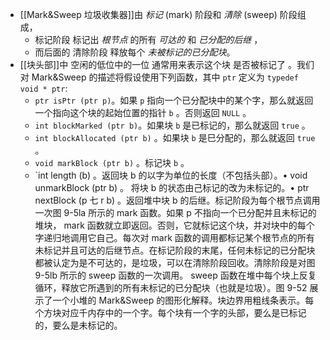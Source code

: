 - [[Mark&Sweep 垃圾收集器]]由 *标记* (mark) 阶段和 *清除* (sweep) 阶段组成，
	- 标记阶段 标记出 *根节点* 的所有 *可达的* 和 *已分配的后继* ，
	- 而后面的 清除阶段 释放每个 *未被标记的已分配块*。
- [[块头部]]中 空闲的低位中的一位 通常用来表示这个块 是否被标记了 。我们对 Mark&Sweep 的描述将假设使用下列函数，其中 `ptr` 定义为 `typedef void * ptr`:
	- `ptr isPtr (ptr p)`。如果 `p` 指向一个已分配块中的某个字，那么就返回一个指向这个块的起始位置的指针 `b` 。否则返回 `NULL` 。
	- `int blockMarked (ptr b)`。如果块 `b` 是已标记的，那么就返回 `true` 。
	- `int blockAllocated (ptr b)` 。如果块 `b` 是巳分配的，那么就返回 `true` 。
	- `void markBlock (ptr b)` 。标记块 `b` 。
	- `int length (b) 。返回块 b 的以字为单位的长度（不包括头部）。• void unmarkBlock (ptr b) 。 将块 b 的状态由己标记的改为未标记的。• ptr nextBlock (p 七 r b) 。返回堆中块 b 的后继。标记阶段为每个根节点调用一次图 9-5la 所示的 mark 函数。如果 p 不指向一个已分配并且未标记的堆块， mark 函数就立即返回。否则，它就标记这个块，并对块中的每个字递归地调用它自己。每次对 mark 函数的调用都标记某个根节点的所有未标记并且可达的后继节点。在标记阶段的末尾，任何未标记的已分配块都被认定为是不可达的，是垃圾，可以在清除阶段回收。清除阶段是对图 9-5lb 所示的 sweep 函数的一次调用。 sweep 函数在堆中每个块上反复循环，释放它所遇到的所有未标记的已分配块（也就是垃圾）。图 9-52 展示了一个小堆的 Mark&Sweep 的图形化解释。块边界用粗线条表示。每个方块对应千内存中的一个字。每个块有一个字的头部，要么是已标记的，要么是未标记的。